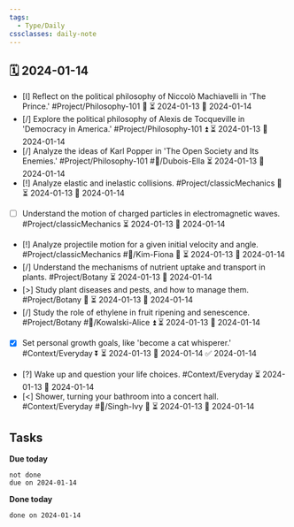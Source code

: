```yaml
---
tags:
  - Type/Daily
cssclasses: daily-note
---
```


## 🗓️ 2024-01-14

- [I] Reflect on the political philosophy of Niccolò Machiavelli in 'The Prince.' #Project/Philosophy-101 🔺 ⏳ 2024-01-13 📅 2024-01-14
- [/] Explore the political philosophy of Alexis de Tocqueville in 'Democracy in America.' #Project/Philosophy-101 ⏫ ⏳ 2024-01-13 📅 2024-01-14
- [/] Analyze the ideas of Karl Popper in 'The Open Society and Its Enemies.' #Project/Philosophy-101 #👤/Dubois-Ella ⏳ 2024-01-13 📅 2024-01-14
- [!] Analyze elastic and inelastic collisions. #Project/classicMechanics 🔼 ⏳ 2024-01-13 📅 2024-01-14
- [ ] Understand the motion of charged particles in electromagnetic waves. #Project/classicMechanics ⏳ 2024-01-13 📅 2024-01-14
- [!] Analyze projectile motion for a given initial velocity and angle. #Project/classicMechanics #👤/Kim-Fiona 🔼 ⏳ 2024-01-13 📅 2024-01-14
- [/] Understand the mechanisms of nutrient uptake and transport in plants. #Project/Botany ⏳ 2024-01-13 📅 2024-01-14
- [>] Study plant diseases and pests, and how to manage them. #Project/Botany 🔽 ⏳ 2024-01-13 📅 2024-01-14
- [/] Study the role of ethylene in fruit ripening and senescence. #Project/Botany #👤/Kowalski-Alice ⏫ ⏳ 2024-01-13 📅 2024-01-14
- [x] Set personal growth goals, like 'become a cat whisperer.' #Context/Everyday ⏬ ⏳ 2024-01-13 📅 2024-01-14 ✅ 2024-01-14
- [?] Wake up and question your life choices. #Context/Everyday ⏳ 2024-01-13 📅 2024-01-14
- [<] Shower, turning your bathroom into a concert hall. #Context/Everyday #👤/Singh-Ivy 🔺 ⏳ 2024-01-13 📅 2024-01-14

## Tasks

**Due today**

```tasks
not done
due on 2024-01-14
```

**Done today**

```tasks
done on 2024-01-14
```
            